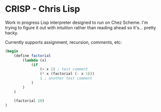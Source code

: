 # CRISP - Chris Lisp

Work in progress Lisp interpreter designed to run on Chez Scheme. I'm trying to figure it out with intuition rather than reading ahead so it's... pretty hacky.

Currently supports assignment, recursion, comments, etc:

```scheme
(begin
    (define factorial
        (lambda (x)
            (if
                (> x 1) ; test comment
                (* x (factorial (- x 1)))
                1 ; another test comment
            )
        )
    )

    (factorial 10)
)
```